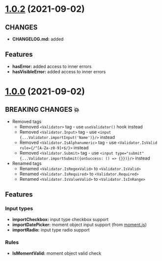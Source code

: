 # [1.0.2](https://github.com/kubax2000/react-form-inputs-validator/releases/tag/v1.0.2) (2021-09-02)

## CHANGES
* **CHANGELOG.md:** added

## Features
* **hasError:** added access to inner errors
* **hasVisibleError:** added access to inner errors

# [1.0.0](https://github.com/kubax2000/react-form-inputs-validator/releases/tag/v1.0.0) (2021-09-02)

## BREAKING CHANGES :boom:
* Removed tags
  * Removed `<Validator>` tag - use `useValidator()` hook instead
  * Removed `<Validator.Input>` tag - use `<input {...Validator.importInput('Name')}/>` instead
  * Removed `<Validator.IsAlphanumeric>` tag - use `<Validator.IsValid rule={/^[A-Za-z0-9]+$/}>` instead
  * Removed `<Validator.Submit>` tag - use `<input type="submit" {...Validator.importSubmit({onSuccess: () => {}})}/>` instead
* Renamed tags
  * Renamed `<Validator.IsRegexValid>` to `<Validator.IsValid>`
  * Renamed `<Validator.IsRequired>` to `<Validator.Required>`
  * Renamed `<Validator.IsValueValid>` to `<Validator.IsInRange>`
  
## Features
### Input types
* **importCheckbox:** input type checkbox support
* **importDatePicker:** moment object input support (from [moment.js](https://github.com/moment/moment))
* **importRadio:** input type radio support

### Rules
* **IsMomentValid:** moment object valid check
